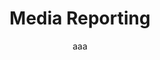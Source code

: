 ---
# An instance of the Blank widget.
# Documentation: https://wowchemy.com/docs/page-builder/
widget: blank

# This file represents a page section.
headless: true

# Order that this section appears on the page.
weight: 30

active: false

# Section title
title: Media Reporting

# Section subtitle
subtitle: aaa

# Section design
design:
  # Use a 1-column layout
  columns: "2"
  # Use a dark navy background with light text.
  background:
    color: 'green'
    text_color_light: true
---